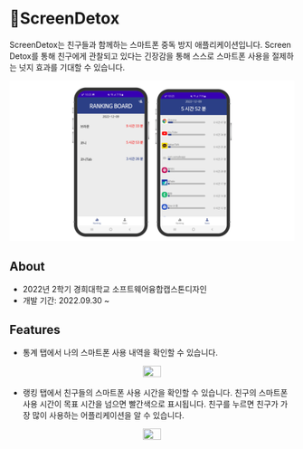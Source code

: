 # :mobile_phone_off:ScreenDetox
ScreenDetox는 친구들과 함께하는 스마트폰 중독 방지 애플리케이션입니다. 
Screen Detox를 통해 친구에게 관찰되고 있다는 긴장감을 통해 스스로 스마트폰 사용을 절제하는 넛지 효과를 기대할 수 있습니다.

<center><img src="./screenshots/screenshots.png"></center>


## About

* 2022년 2학기 경희대학교 소프트웨어융합캡스톤디자인
* 개발 기간: 2022.09.30 ~

## Features

* 통계 탭에서 나의 스마트폰 사용 내역을 확인할 수 있습니다.

<center><img src="./screenshots/screenshot_stats.gif" width="25%" height="25%"></center>


* 랭킹 탭에서 친구들의 스마트폰 사용 시간을 확인할 수 있습니다. 친구의 스마트폰 사용 시간이 목표 시간을 넘으면 빨간색으로 표시됩니다. 친구를 누르면 친구가 가장 많이 사용하는 어플리케이션을 알 수 있습니다.

<center><img src="./screenshots/screenshot_friendDetail.gif" width="25%" height="25%"></center>

